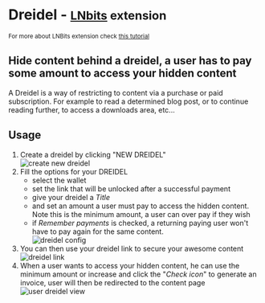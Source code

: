 # Dreidel - <small>[LNbits](https://github.com/lnbits/lnbits) extension</small>

<small>For more about LNBits extension check [this tutorial](https://github.com/lnbits/lnbits/wiki/LNbits-Extensions)</small>

## Hide content behind a dreidel, a user has to pay some amount to access your hidden content

A Dreidel is a way of restricting to content via a purchase or paid subscription. For example to read a determined blog post, or to continue reading further, to access a downloads area, etc...

## Usage

1. Create a dreidel by clicking "NEW DREIDEL"\
   ![create new dreidel](https://i.imgur.com/q0ZIekC.png)
2. Fill the options for your DREIDEL
   - select the wallet
   - set the link that will be unlocked after a successful payment
   - give your dreidel a _Title_
   - and set an amount a user must pay to access the hidden content. Note this is the minimum amount, a user can over pay if they wish
   - if _Remember payments_ is checked, a returning paying user won't have to pay again for the same content.\
     ![dreidel config](https://i.imgur.com/CBW48F6.png)
3. You can then use your dreidel link to secure your awesome content\
   ![dreidel link](https://i.imgur.com/hDQmCDf.png)
4. When a user wants to access your hidden content, he can use the minimum amount or increase and click the "_Check icon_" to generate an invoice, user will then be redirected to the content page\
   ![user dreidel view](https://i.imgur.com/3pLywkZ.png)
